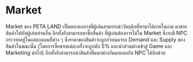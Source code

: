 # Market

Market ของ PETA LAND เป็นตลาดกลางที่ผู้เล่นสามารถนำวัตถุดิบที่หามาได้ภายในเกม มาขายสินค้าให้กับผู้เล่นท่านอื่น อีกทั้งยังสามารถหาซื้อสินค้า ที่ผู้เล่นต้องการได้ใน Market ซึ่งจะมี NPC กระจายอยู่ในแต่ละแผนที่ต่าง ๆ ซึ่งราคาของสินค้าจะถูกกำหนดจาก Demand และ Supply ของสินค้าในขณะนั้น (โดยการซื้อขายแต่ละครั้งจะถูกหัก 5% และนำส่วนต่างเข้าสู่ Game และ Marketing ต่อไป) อีกทั้งยังสามารถนำสินค้าที่แตกต่างกันมาแลกกับ NPC ได้อีกด้วย
